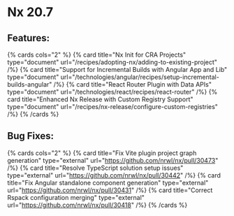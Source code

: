 # Nx 20.7

## Features:

{% cards cols="2" %}
{% card title="Nx Init for CRA Projects" type="document" url="/recipes/adopting-nx/adding-to-existing-project" /%}
{% card title="Support for Incremental Builds with Angular App and Lib" type="document" url="/technologies/angular/recipes/setup-incremental-builds-angular" /%}
{% card title="React Router Plugin with Data APIs" type="document" url="/technologies/react/recipes/react-router" /%}
{% card title="Enhanced Nx Release with Custom Registry Support" type="document" url="/recipes/nx-release/configure-custom-registries" /%}
{% /cards %}

## Bug Fixes:

{% cards cols="2" %}
{% card title="Fix Vite plugin project graph generation" type="external" url="https://github.com/nrwl/nx/pull/30473" /%}
{% card title="Resolve TypeScript solution setup issues" type="external" url="https://github.com/nrwl/nx/pull/30442" /%}
{% card title="Fix Angular standalone component generation" type="external" url="https://github.com/nrwl/nx/pull/30431" /%}
{% card title="Correct Rspack configuration merging" type="external" url="https://github.com/nrwl/nx/pull/30418" /%}
{% /cards %}
